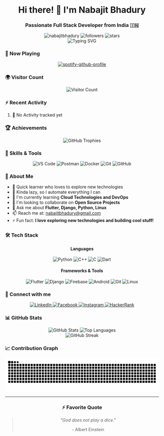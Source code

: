 <h1 align="center">Hi there! 👋 I'm Nabajit Bhadury</h1>
<h3 align="center">Passionate Full Stack Developer from India 🇮🇳</h3>

<div align="center">
  <img src="https://komarev.com/ghpvc/?username=nabajitbhadury&label=Profile%20views&color=0e75b6&style=flat" alt="nabajitbhadury" />
  <img src="https://img.shields.io/github/followers/nabajitbhadury?label=Followers&style=social" alt="followers" />
  <img src="https://img.shields.io/github/stars/nabajitbhadury?label=Stars&style=social" alt="stars" />
</div>

<div align="center">
  <img src="https://readme-typing-svg.herokuapp.com?font=Fira+Code&pause=1000&color=2C9AD1&center=true&vCenter=true&width=435&lines=Full+Stack+Developer;Flutter+%26+Django+Enthusiast;Open+Source+Contributor;Always+Learning+New+Things" alt="Typing SVG" />
</div>

### 🎵 Now Playing

<div align="center">
  
[![spotify-github-profile](https://spotify-github-profile.kittinanx.com/api/view.svg?uid=31d5rsflrkql4cwigclfy2egqlnm&cover_image=true&theme=novatorem&show_offline=true&background_color=121212&interchange=true&bar_color=53b14f&bar_color_cover=false)](https://spotify-github-profile.kittinanx.com/api/view.svg?uid=31d5rsflrkql4cwigclfy2egqlnm&redirect=true)

</div>

### 🌍 Visitor Count

<div align="center">
  <img src="https://profile-counter.glitch.me/nabajitbhadury/count.svg" alt="Visitor Count" />
</div>

### ⚡ Recent Activity

<!--START_SECTION:activity-->
1. 🎉 No Activity tracked yet
<!--END_SECTION:activity-->

### 🏆 Achievements
<div align="center">
  <img src="https://github-profile-trophy.vercel.app/?username=nabajitbhadury&theme=tokyonight&row=2&column=3&margin-w=15&margin-h=15" alt="GitHub Trophies"/>
</div>

### 🎯 Skills & Tools

<div align="center">

![VS Code](https://img.shields.io/badge/VS%20Code-007ACC?style=for-the-badge&logo=visual-studio-code&logoColor=white)
![Postman](https://img.shields.io/badge/Postman-FF6C37?style=for-the-badge&logo=postman&logoColor=white)
![Docker](https://img.shields.io/badge/Docker-2496ED?style=for-the-badge&logo=docker&logoColor=white)
![Git](https://img.shields.io/badge/Git-F05032?style=for-the-badge&logo=git&logoColor=white)
![GitHub](https://img.shields.io/badge/GitHub-181717?style=for-the-badge&logo=github&logoColor=white)

</div>

### 🚀 About Me

- 🧠 Quick learner who loves to explore new technologies
- 🤖 Kinda lazy, so I automate everything I can
- 🌱 I'm currently learning **Cloud Technologies and DevOps**
- 👯 I'm looking to collaborate on **Open Source Projects**
- 💬 Ask me about **Flutter, Django, Python, Linux**
- 📫 Reach me at: [nabajitbhadury@gmail.com](mailto:nabajitbhadury@gmail.com)
- ⚡ Fun fact: **I love exploring new technologies and building cool stuff!**

### 🛠️ Tech Stack

<div align="center">
  
#### Languages
![Python](https://img.shields.io/badge/Python-3776AB?style=for-the-badge&logo=python&logoColor=white)
![C++](https://img.shields.io/badge/C++-00599C?style=for-the-badge&logo=c%2B%2B&logoColor=white)
![C](https://img.shields.io/badge/C-00599C?style=for-the-badge&logo=c&logoColor=white)
![Dart](https://img.shields.io/badge/Dart-0175C2?style=for-the-badge&logo=dart&logoColor=white)

#### Frameworks & Tools
![Flutter](https://img.shields.io/badge/Flutter-02569B?style=for-the-badge&logo=flutter&logoColor=white)
![Django](https://img.shields.io/badge/Django-092E20?style=for-the-badge&logo=django&logoColor=white)
![Firebase](https://img.shields.io/badge/Firebase-FFCA28?style=for-the-badge&logo=firebase&logoColor=black)
![Android](https://img.shields.io/badge/Android-3DDC84?style=for-the-badge&logo=android&logoColor=white)
![Git](https://img.shields.io/badge/Git-F05032?style=for-the-badge&logo=git&logoColor=white)
![Linux](https://img.shields.io/badge/Linux-FCC624?style=for-the-badge&logo=linux&logoColor=black)

</div>

### 🤝 Connect with me

<div align="center">
  <a href="https://linkedin.com/in/nabajit-bhadury-5a123b24a/" target="_blank">
    <img src="https://img.shields.io/badge/LinkedIn-0077B5?style=for-the-badge&logo=linkedin&logoColor=white" alt="LinkedIn"/>
  </a>
  <a href="https://www.facebook.com/profile.php?id=100085957776075" target="_blank">
    <img src="https://img.shields.io/badge/Facebook-1877F2?style=for-the-badge&logo=facebook&logoColor=white" alt="Facebook"/>
  </a>
  <a href="https://instagram.com/dh__eu" target="_blank">
    <img src="https://img.shields.io/badge/Instagram-E4405F?style=for-the-badge&logo=instagram&logoColor=white" alt="Instagram"/>
  </a>
  <a href="https://www.hackerrank.com/nabajitbhadury" target="_blank">
    <img src="https://img.shields.io/badge/HackerRank-2EC866?style=for-the-badge&logo=hackerrank&logoColor=white" alt="HackerRank"/>
  </a>
</div>

### 📊 GitHub Stats

<div align="center">
  <img src="https://github-readme-stats.vercel.app/api?username=nabajitbhadury&show_icons=true&theme=tokyonight" alt="GitHub Stats" height="150" />
  <img src="https://github-readme-stats.vercel.app/api/top-langs/?username=nabajitbhadury&layout=compact&theme=tokyonight" alt="Top Languages" height="150" />
</div>

<div align="center">
  <img src="https://github-readme-streak-stats.herokuapp.com/?user=nabajitbhadury&theme=tokyonight" alt="GitHub Streak" />
</div>

### 📈 Contribution Graph

<div align="center">
  <picture>
    <source media="(prefers-color-scheme: dark)" srcset="https://raw.githubusercontent.com/nabajitbhadury/nabajitbhadury/output/github-contribution-grid-snake-dark.svg" />
    <source media="(prefers-color-scheme: light)" srcset="https://raw.githubusercontent.com/nabajitbhadury/nabajitbhadury/output/github-contribution-grid-snake.svg" />
    <img alt="github-snake" src="https://raw.githubusercontent.com/nabajitbhadury/nabajitbhadury/output/github-contribution-grid-snake.svg" />
  </picture>
</div>

---

<div align="center">
  <h3>⚡ Favorite Quote</h3>
  <blockquote>
    <p><i>"God does not play a dice."</i></p>
    <p>- Albert Einstein</p>
  </blockquote>
</div>
